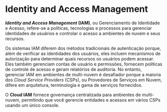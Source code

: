 # Identity and Access Management

***Identity and Access Management* (IAM)**, ou Gerenciamento de Identidade e Acesso, refere-se a políticas, tecnologias e processos para gerenciar identidades de usuários e controlar o acesso a ambientes de nuvem e seus recursos.

Os sistemas IAM diferem dos métodos tradicionais de autenticação porque, além de verificar as identidades dos usuários, eles incluem mecanismos de autorização para determinar quais recursos os usuários podem acessar. Eles também gerenciam contas de usuário e permissões, fornecem políticas de controle de acesso e geram relatórios de auditoria. No entanto, gerenciar IAM em ambientes de multi-nuvem é desafiador porque a maioria dos *Cloud Service Providers* (CSPs), ou Provedores de Serviços em Nuvem, difere em arquitetura, terminologia e gama de serviços fornecidos.

O **Cloud IAM** fornece governança centralizada para ambientes de multi-nuvem, permitindo que você gerencie entidades e acessos em vários CSPs usando um único console.